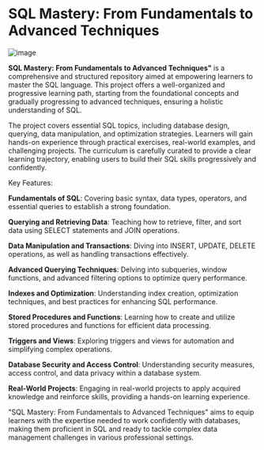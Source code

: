 # SQL Mastery: From Fundamentals to Advanced Techniques

 ![image](https://github.com/SiddheshDaphane/SQL_Basic_to_Advance/assets/105710898/e9262aef-d4c6-4536-993d-9b690002fc46)



**SQL Mastery: From Fundamentals to Advanced Techniques"** is a comprehensive and structured repository aimed at empowering learners to master the SQL language. This project offers a well-organized and progressive learning path, starting from the foundational concepts and gradually progressing to advanced techniques, ensuring a holistic understanding of SQL.

The project covers essential SQL topics, including database design, querying, data manipulation, and optimization strategies. Learners will gain hands-on experience through practical exercises, real-world examples, and challenging projects. The curriculum is carefully curated to provide a clear learning trajectory, enabling users to build their SQL skills progressively and confidently.

Key Features:

**Fundamentals of SQL**: Covering basic syntax, data types, operators, and essential queries to establish a strong foundation.

**Querying and Retrieving Data**: Teaching how to retrieve, filter, and sort data using SELECT statements and JOIN operations.

**Data Manipulation and Transactions**: Diving into INSERT, UPDATE, DELETE operations, as well as handling transactions effectively.

**Advanced Querying Techniques**: Delving into subqueries, window functions, and advanced filtering options to optimize query performance.

**Indexes and Optimization**: Understanding index creation, optimization techniques, and best practices for enhancing SQL performance.

**Stored Procedures and Functions**: Learning how to create and utilize stored procedures and functions for efficient data processing.

**Triggers and Views**: Exploring triggers and views for automation and simplifying complex operations.

**Database Security and Access Control**: Understanding security measures, access control, and data privacy within a database system.

**Real-World Projects**: Engaging in real-world projects to apply acquired knowledge and reinforce skills, providing a hands-on learning experience.

"SQL Mastery: From Fundamentals to Advanced Techniques" aims to equip learners with the expertise needed to work confidently with databases, making them proficient in SQL and ready to tackle complex data management challenges in various professional settings.